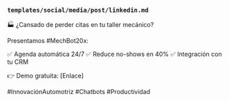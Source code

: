 ### `templates/social/media/post/linkedin.md`
🏭 ¿Cansado de perder citas en tu taller mecánico?

Presentamos #MechBot20x:

✅ Agenda automática 24/7
✅ Reduce no-shows en 40%
✅ Integración con tu CRM

👉 Demo gratuita: [Enlace]

#InnovaciónAutomotriz #Chatbots #Productividad
